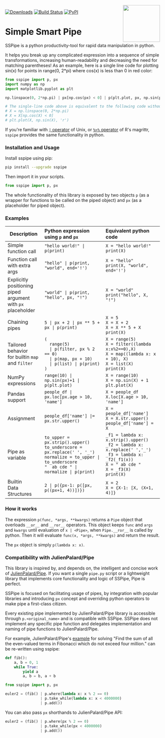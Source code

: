 <img src="https://sspipe.github.io/img/icon.png" width="120" align="right"/>

[![Downloads](http://pepy.tech/badge/sspipe)](http://pepy.tech/project/sspipe)
[![Build Status](https://travis-ci.org/sspipe/sspipe.svg?branch=master)](https://travis-ci.org/sspipe/sspipe)
[![PyPI](https://badge.fury.io/py/sspipe.svg)](http://pypi.org/project/sspipe)

# Simple Smart Pipe

SSPipe is a python productivity-tool for rapid data manipulation in python.

It helps you break up any complicated expression into a sequence of
simple transformations, increasing human-readability and decreasing the
need for matching parentheses! As an example, here is a single line code for plotting
sin(x) for points in range(0, 2*pi) where cos(x) is less than 0 in red color:

```python
from sspipe import p, px
import numpy as np
import matplotlib.pyplot as plt

np.linspace(0, 2*np.pi) | px[np.cos(px) < 0] | p(plt.plot, px, np.sin(px), 'r')

# The single-line code above is equivalent to the following code without SSPipe:
# X = np.linspace(0, 2*np.pi)
# X = X[np.cos(X) < 0]
# plt.plot(X, np.sin(X), 'r')
```

If you're familiar with
[`|` operator](https://en.wikipedia.org/wiki/Pipeline_(Unix))
of Unix, or
[`%>%` operator](https://cran.r-project.org/web/packages/magrittr/vignettes/magrittr.html)
of R's magrittr, `sspipe` provides the same functionality in python.

### Installation and Usage
Install sspipe using pip:
```bash
pip install --upgrade sspipe
```
Then import it in your scripts.

```python
from sspipe import p, px
```

The whole functionality
of this library is exposed by two objects `p` (as a wrapper for functions to
be called on the piped object) and `px` (as a placeholder for piped object).

### Examples

| Description | Python expression using `p` and `px` | Equivalent python code |
| --- |:--- |:--- |
| Simple<br>function call | `"hello world!" \| p(print)` | `X = "hello world!"`<br>`print(X)` |
| Function call<br>with extra args | `"hello" \| p(print, "world", end='!')` | `X = "hello"`<br>`print(X, "world", end='!')` |
| Explicitly positioning<br>piped argument<br>with `px` placeholder | `"world" \| p(print, "hello", px, "!")` | `X = "world"`<br>`print("hello", X, "!")` |
| Chaining pipes | `5 \| px + 2 \| px ** 5 + px \| p(print)` | `X = 5`<br>`X = X + 2`<br>`X = X ** 5 + X`<br>`print(X)` |
| Tailored behavior<br>for builtin `map`<br>and `filter` | `(`<br>`  range(5)`<br>`  \| p(filter, px % 2 == 0)`<br>`  \| p(map, px + 10)`<br>`  \| p(list) \| p(print)`<br>`)` | `X = range(5)`<br>`X = filter((lambda x:x%2==0),X)`<br>`X = map((lambda x: x + 10), X)`<br>`X = list(X)`<br>`print(X)` |
| NumPy expressions | `range(10) \| np.sin(px)+1 \| p(plt.plot)` | `X = range(10)`<br>`X = np.sin(X) + 1`<br>`plt.plot(X)` |
| Pandas support | `people_df \| px.loc[px.age > 10, 'name']` | `X = people_df`<br>`X.loc[X.age > 10, 'name']` |
| Assignment | `people_df['name'] \|= px.str.upper()` | `X = people_df['name']`<br>`X = X.str.upper()`<br>`people_df['name'] = X` |
| Pipe as variable | `to_upper = px.strip().upper()`<br>`to_underscore = px.replace(' ', '_')`<br>`normalize = to_upper \| to_underscore`<br>`"  ab cde " \| normalize \| p(print)` | `_f1 = lambda x: x.strip().upper()`<br>`_f2 = lambda x: x.replace(' ','_')`<br>`_f3 = lambda x: _f2(_f1(x))`<br>`X = " ab cde "`<br>`X = _f3(X)`<br>`print(X)` |
| Builtin<br>Data Structures | `2 \| p({px-1: p([px, p((px+1, 4))])})` | `X = 2`<br>`X = {X-1: [X, (X+1, 4)]}` |

### How it works

The expression `p(func, *args, **kwargs)` returns a `Pipe` object that overloads 
`__or__` and `__ror__` operators. This object keeps `func` and `args` and `kwargs` until
evaluation of `x | <Pipe>`, when `Pipe.__ror__` is called by python. Then it will evaluate
`func(x, *args, **kwargs)` and return the result.

The `px` object is simply `p(lambda x: x)`.

### Compatibility with JulienPalard/Pipe

This library is inspired by, and depends on, the intelligent and concise work of
 [JulienPalard/Pipe](https://github.com/JulienPalard/Pipe). If you want
 a single `pipe.py` script or a lightweight library that implements core
 functionality and logic of SSPipe, Pipe is perfect.

SSPipe is focused on facilitating usage of pipes, by integration with
 popular libraries and introducing `px` concept and overriding python
 operators to make pipe a first-class citizen.

 Every existing pipe implemented by JulienPalard/Pipe
 library is accessible through `p.<original_name>` and is compatible with SSPipe.
 SSPipe does not implement any specific pipe function and delegates
implementation and naming of pipe functions to JulienPalard/Pipe.

For example, JulienPalard/Pipe's [example](https://github.com/JulienPalard/Pipe#introduction)
for solving "Find the sum of all the even-valued terms in Fibonacci which do not exceed four million."
can be re-written using sspipe:

```python
def fib():
    a, b = 0, 1
    while True:
        yield a
        a, b = b, a + b

from sspipe import p, px

euler2 = (fib() | p.where(lambda x: x % 2 == 0)
                | p.take_while(lambda x: x < 4000000)
                | p.add())
```

You can also pass `px` shorthands to JulienPalard/Pipe API:
```python
euler2 = (fib() | p.where(px % 2 == 0)
                | p.take_while(px < 4000000)
                | p.add())
```
